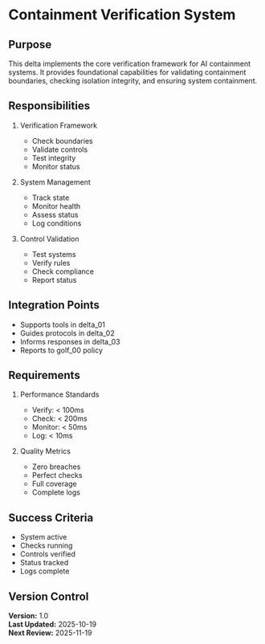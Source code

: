 # Containment Verification System

## Purpose

This delta implements the core verification framework for AI containment systems. It provides foundational capabilities for validating containment boundaries, checking isolation integrity, and ensuring system containment.

## Responsibilities

1. Verification Framework
   - Check boundaries
   - Validate controls
   - Test integrity
   - Monitor status

2. System Management
   - Track state
   - Monitor health
   - Assess status
   - Log conditions

3. Control Validation
   - Test systems
   - Verify rules
   - Check compliance
   - Report status

## Integration Points

- Supports tools in delta_01
- Guides protocols in delta_02
- Informs responses in delta_03
- Reports to golf_00 policy

## Requirements

1. Performance Standards
   - Verify: < 100ms
   - Check: < 200ms
   - Monitor: < 50ms
   - Log: < 10ms

2. Quality Metrics
   - Zero breaches
   - Perfect checks
   - Full coverage
   - Complete logs

## Success Criteria

- System active
- Checks running
- Controls verified
- Status tracked
- Logs complete

## Version Control

**Version:** 1.0  
**Last Updated:** 2025-10-19  
**Next Review:** 2025-11-19